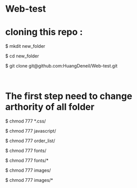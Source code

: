 # Web-test

<h1> cloning this repo : </h1>
<p>$ mkdit new_folder</p>
<p>$ cd new_folder</p>
<p>$ git clone git@github.com:HuangDeneil/Web-test.git</p></br>




<h1>  The first step need to change arthority of all folder </h1>
<p>$ chmod 777 *.css/ </p>
<p>$ chmod 777 javascript/</p>
<p>$ chmod 777 order_list/</p>
<p>$ chmod 777 fonts/</p>
<p>$ chmod 777 fonts/*</p>
<p>$ chmod 777 images/</p>
<p>$ chmod 777 images/*</p>









